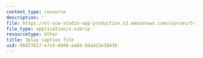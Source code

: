 ```yaml
---
content_type: resource
description: ''
file: https://ol-ocw-studio-app-production.s3.amazonaws.com/courses/5-111sc-principles-of-chemical-science-fall-2014/06037617e7c689d6aa8494a422e58439_AVL5AwJrrEU.srt
file_type: application/x-subrip
resourcetype: Other
title: 3play caption file
uid: 06037617-e7c6-89d6-aa84-94a422e58439
---
```


